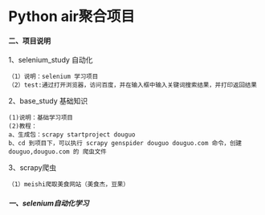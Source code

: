# Python air聚合项目

#### 二、项目说明
1、selenium_study 自动化
```
（1）说明：selenium 学习项目
（2）test:通过打开浏览器，访问百度，并在输入框中输入关键词搜索结果，并打印返回结果

```
2、base_study 基础知识
```
(1)说明：基础学习项目
(2)教程：
a、生成包：scrapy startproject douguo
b、cd 到项目下，可以执行 scrapy genspider douguo douguo.com 命令，创建 douguo,douguo.com 的 爬虫文件
```

3、scrapy爬虫
```
（1）meishi爬取美食网站（美食杰，豆果）

```


##### 一、selenium自动化学习




